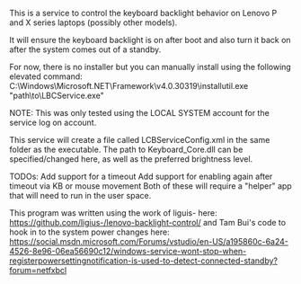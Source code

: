 ﻿This is a service to control the keyboard backlight behavior on Lenovo P and X series laptops (possibly other models).

It will ensure the keyboard backlight is on after boot and also turn it back on after the system comes out of a standby.

For now, there is no installer but you can manually install using the following elevated command:
C:\Windows\Microsoft.NET\Framework\v4.0.30319\installutil.exe "path\to\LBCService.exe"

NOTE: This was only tested using the LOCAL SYSTEM account for the service log on account.


This service will create a file called LCBServiceConfig.xml in the same folder as the executable. The path to
Keyboard_Core.dll can be specified/changed here, as well as the preferred brightness level.

TODOs:  Add support for a timeout
		Add support for enabling again after timeout via KB or mouse movement
		Both of these will require a "helper" app that will need to run in the user space.

This program was written using the work of liguis- here: https://github.com/ligius-/lenovo-backlight-control/
and Tam Bui's code to hook in to the system power changes here: 
https://social.msdn.microsoft.com/Forums/vstudio/en-US/a195860c-6a24-4526-8e96-06ea56690c12/windows-service-wont-stop-when-registerpowersettingnotification-is-used-to-detect-connected-standby?forum=netfxbcl